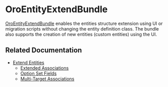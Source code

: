 <a id="bundle-docs-platform-entity-extend-bundle"></a>

# OroEntityExtendBundle

<a href="https://github.com/oroinc/platform/tree/6.1/src/Oro/Bundle/EntityExtendBundle" target="_blank">OroEntityExtendBundle</a> enables the entities structure extension using UI or migration scripts without changing the entity definition class. The bundle also supports the creation of new entities (custom entities) using the UI.

## Related Documentation

- [Extend Entities](../../../backend/entities/extend-entities/index.md#book-entities-extended-entities)
  - [Extended Associations](../../../backend/entities/extend-entities/associations.md#book-entities-extended-entities-associations)
  - [Option Set Fields](../../../backend/entities/extend-entities/enums.md#book-entities-extended-entities-enums)
  - [Multi-Target Associations](../../../backend/entities/extend-entities/multi-target-associations.md#book-entities-extended-entities-multi-target-associations)

<!-- Frontend -->
